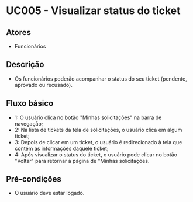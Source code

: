 # UC005 - Visualizar status do ticket
## Atores
- Funcionários
## Descrição
- Os funcionários poderão acompanhar o status do seu ticket (pendente, aprovado ou recusado).
## Fluxo básico   
- 1: O usuário clica no botão "Minhas solicitações" na barra de navegação;
- 2: Na lista de tickets da tela de solicitações, o usuário clica em algum ticket;
- 3: Depois de clicar em um ticket, o usuário é redirecionado à tela que contém as informações daquele ticket;
- 4: Após visualizar o status do ticket, o usuário pode clicar no botão "Voltar" para retornar à página de "Minhas solicitações.
## Pré-condições
- O usuário deve estar logado.
